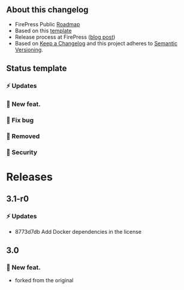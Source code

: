 ## About this changelog

- FirePress Public [Roadmap](https://trello.com/b/0fCwwzqc/firepress-public-roadmap)
- Based on this [template](https://gist.github.com/pascalandy/af709db02d3fe132a3e6f1c11b934fe4)
- Release process at FirePress ([blog post](https://firepress.org/en/software-and-ghost-updates/))
- Based on [Keep a Changelog](https://keepachangelog.com/en/1.0.0/) and this project adheres to [Semantic Versioning](https://semver.org/spec/v2.0.0.html).

## Status template

### ⚡️ Updates
### 🚀 New feat.
### 🐛 Fix bug
### 🛑 Removed
### 🔑 Security


# Releases


## 3.1-r0
### ⚡️ Updates
- 8773d7db Add Docker dependencies in the license

## 3.0
### 🚀 New feat.
- forked from the original
